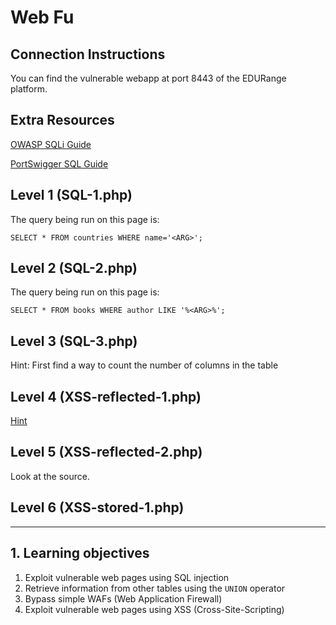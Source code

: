 # Web Fu

## Connection Instructions

You can find the vulnerable webapp at port 8443 of the EDURange platform.

## Extra Resources
[OWASP SQLi Guide](https://owasp.org/www-project-web-security-testing-guide/stable/4-Web_Application_Security_Testing/07-Input_Validation_Testing/05-Testing_for_SQL_Injection.html)

[PortSwigger SQL Guide](https://portswigger.net/web-security/sql-injection)


## Level 1 (SQL-1.php)
The query being run on this page is:

`SELECT * FROM countries WHERE name='<ARG>';`

## Level 2 (SQL-2.php)
The query being run on this page is:

`SELECT * FROM books WHERE author LIKE '%<ARG>%';`

## Level 3 (SQL-3.php)

Hint: First find a way to count the number of columns in the table

## Level 4 (XSS-reflected-1.php)

[Hint](https://edurange.watzek.cloud:8443/XSS-reflected-1.php?parameter=value)

## Level 5 (XSS-reflected-2.php)

Look at the source.

## Level 6 (XSS-stored-1.php)


---

## 1. Learning objectives
1. Exploit vulnerable web pages using SQL injection
2. Retrieve information from other tables using the `UNION` operator
3. Bypass simple WAFs (Web Application Firewall)
4. Exploit vulnerable web pages using XSS (Cross-Site-Scripting)
